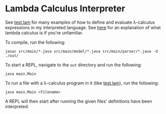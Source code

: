 # Lambda Calculus Interpreter

See [test.lam](res/test.lam) for many examples of how to define and evaluate λ-calculus expressions
in my interpreted language. See [here](https://en.wikipedia.org/wiki/Lambda_calculus) for an 
explanation of what lambda calculus is if you're unfamiliar.

To compile, run the following:

`javac src/main/*.java src/main/model/*.java src/main/parser/*.java -d ./out/`

To start a REPL, navigate to the `out` directory and run the following:

`java main.Main`

To run a file with a λ-calculus program in it (like [test.lam](res/test.lam)), run the
following:

`java main.Main <filename>`

A REPL will then start after running the given files' definitions have been interpreted.